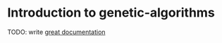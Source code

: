 # Introduction to genetic-algorithms

TODO: write [great documentation](http://jacobian.org/writing/what-to-write/)
